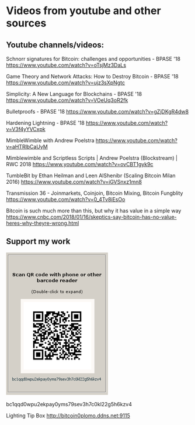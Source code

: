 # Videos from youtube and other sources


## Youtube channels/videos:

Schnorr signatures for Bitcoin: challenges and opportunities - BPASE '18 https://www.youtube.com/watch?v=oTsjMz3DaLs

Game Theory and Network Attacks: How to Destroy Bitcoin - BPASE '18 https://www.youtube.com/watch?v=ujz3sXpNgtc

Simplicity: A New Language for Blockchains - BPASE '18 https://www.youtube.com/watch?v=VOeUq3oR2fk

Bulletproofs - BPASE '18 https://www.youtube.com/watch?v=gZjDKgR4dw8

Hardening Lightning - BPASE '18 https://www.youtube.com/watch?v=V3f4yYVCxpk

MimbleWimble with Andrew Poelstra https://www.youtube.com/watch?v=aHTRlbCaUyM

Mimblewimble and Scriptless Scripts | Andrew Poelstra (Blockstream) | RWC 2018 https://www.youtube.com/watch?v=ovCBT1gyk9c

TumbleBit by Ethan Heilman and Leen AlShenibr (Scaling Bitcoin Milan 2016) https://www.youtube.com/watch?v=iGVSnxz1mn8

Transmission 36 - Joinmarkets, Coinjoin, Bitcoin Mixing, Bitcoin Fungblity https://www.youtube.com/watch?v=0_4Tv8iEsOo

Bitcoin is such much more than this, but why it has value in a simple way
https://www.cnbc.com/2018/01/16/skeptics-say-bitcoin-has-no-value-heres-why-theyre-wrong.html


## Support my work

![alt text](https://github.com/InserirAquiNome/crypto/blob/master/static/image/donate.png "Logo Title Text 1")

bc1qqd0wpu2ekpay0yms79sev3h7c0kl22g5h6kzv4



Lighting Tip Box
http://bitcoin0plomo.ddns.net:9115